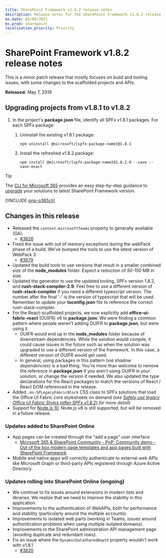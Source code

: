 ```yaml
---
title: SharePoint Framework v1.8.2 release notes
description: Release notes for the SharePoint Framework v1.8.2 release
ms.date: 02/09/2021
ms.prod: sharepoint
localization_priority: Priority
---
```

# SharePoint Framework v1.8.2 release notes

This is a minor patch release that mostly focuses on build and tooling issues, with some changes to the scaffolded projects and APIs.

**Released:** May 7, 2019

## Upgrading projects from v1.8.1 to v1.8.2

1. In the project's **package.json** file, identify all SPFx v1.8.1 packages. For each SPFx package:
    1. Uninstall the existing v1.8.1 package:

        ```console
        npm uninstall @microsoft/{spfx-package-name}@1.8.1
        ```

    1. Install the refreshed v1.8.2 package:

        ```console
        npm install @microsoft/{spfx-package-name}@1.8.2.0 --save --save-exact
        ```

> [!TIP]
> The [CLI for Microsoft 365](https://aka.ms/o365cli) provides an easy step-by-step guidance to [upgrade](https://pnp.github.io/cli-microsoft365/cmd/spfx/project/project-upgrade/) your solutions to latest SharePoint Framework version.

[!INCLUDE [pnp-o365cli](../../includes/snippets/open-source/pnp-o365cli.md)]

## Changes in this release

- Released the `context.microsoftTeams` property to generally available (GA).
  - [#3826](https://github.com/SharePoint/sp-dev-docs/issues/3826)
- Fixed the issue with out of memory exceptions during the webPack phase of a build.  We've bumped the tools to use the latest version of WebPack 3
  - [#3679](https://github.com/SharePoint/sp-dev-docs/issues/3679)
- Updated the build tools to use versions that result in a smaller combined size of the **node_modules** folder. Expect a reduction of *50-150 MB* in size.
- Updated the generator to use the updated tooling, SPFx version 1.8.2, and **rush-stack-compiler-2.9**.  Feel free to use a different version of **rush-stack-compiler** if you need a different typescript version.  The number after the final '-' is the version of typescript that will be used.  Remember to update your **tsconfig.json** file to reference the correct rush-stack-compiler.
- For the React-scaffolded projects, we now explicitly add **office-ui-fabric-react** (OUIFR) v6 to **package.json**.  We were finding a common pattern where people weren't adding OUIFR to **package.json**, but were using it.
  - OUIFR would end up in the **node_modules** folder because of downstream dependencies. While the solution would compile, it could cause issues in the future such as when the solution was upgraded to use a different version of the framework. In this case, a different version of OUIFR would get used.
  - In general, using packages in this pattern (*via shadow dependencies*) is a bad thing.  You're more than welcome to remove the reference in **package.json** if you aren't using OUIFR in your solution, or change the version if needed.  We also updated the type declarations for the React packages to match the versions of React / React DOM referenced in the release.
- Added `.ms-SPLegacyFabricBlock` CSS class to SPFx solutions that load the Office UI Fabric core stylesheets on demand (*see [Safely use legacy Office UI Fabric Styles (after SPFx v1.8.2)](office-ui-fabric-integration.md#safely-use-legacy-office-ui-fabric-styles-after-spfx-v182) for more detail*)
- Support for [Node.js 10](https://nodejs.org/). Node.js v8 is still supported, but will be removed in a future release.

### Updates added to SharePoint Online

- App pages can be created through the "add a page" user interface
  - [Microsoft 365 & SharePoint Community - PnP: Community demo - Out of the box modern page templates and app pages built with SharePoint Framework](https://www.youtube.com/watch?v=Fj44FjYKpOM)
- Mobile and native apps will correctly authenticate to external web APIs like Microsoft Graph or third-party APIs registered through Azure Active Directory.

### Updates rolling into SharePoint Online (ongoing)

- We continue to fix issues around extensions in modern lists and libraries.  We realize that we need to improve the stability in this application.
- Improvements to the authentication of WebAPIs, both for performance and stability (particularly around the multiple accounts).
- Improvements to isolated web parts (working in Teams, issues around authentication problems when using multiple isolated domains).
- Improvements to the SharePoint administration API management page (avoiding duplicate and redundant rows).
- Fix an issue where the `DynamicDataSharedDepth` property wouldn't work with v1.8.1
  - [#3820](https://github.com/SharePoint/sp-dev-docs/issues/3820)
